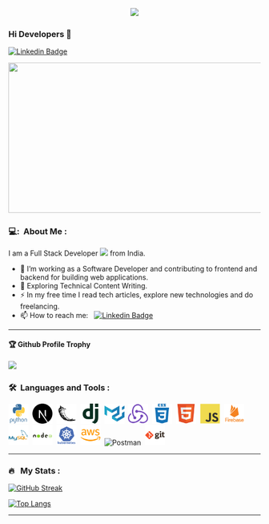 
<p align="center"><img src="https://media.giphy.com/media/M9gbBd9nbDrOTu1Mqx/giphy.gif" width="100"/></p>

### Hi Developers 👋

[![Linkedin Badge](https://img.shields.io/badge/-Aditya-blue?style=flat-square&logo=Linkedin&logoColor=white&link=https://www.linkedin.com/in/gnsaddy/)](https://www.linkedin.com/in/gnsaddy/)


<p align="center"><img src="https://media.giphy.com/media/SWoSkN6DxTszqIKEqv/giphy.gif" width="600" height="300"  /></p>

### 💻: &nbsp;About Me :

I am a Full Stack Developer <img src="https://media.giphy.com/media/WUlplcMpOCEmTGBtBW/giphy.gif" width="30"> from India.

- 🔭 I’m working as a Software Developer and contributing to frontend and backend for building web applications.
- 🌱 Exploring Technical Content Writing.
- ⚡ In my free time I read tech articles, explore new technologies and do freelancing.
- 📫 How to reach me: &nbsp; [![Linkedin Badge](https://img.shields.io/badge/-aditya-blue?style=flat&logo=Linkedin&logoColor=white)](https://www.linkedin.com/in/gnsaddy)

---

<div>
  <h4>🏆 Github Profile Trophy</h4>
  <a href="https://github.com/ryo-ma/github-profile-trophy">
    <img src="https://github-profile-trophy.vercel.app/?username=gnsaddy&column=7"/>
  </a>
</div>

### 🛠 &nbsp;Languages and Tools :

<p>
<img src="https://github.com/devicons/devicon/blob/master/icons/python/python-original-wordmark.svg" title="Java" alt="Java" width="40" height="40"/>&nbsp;
<img src="https://github.com/devicons/devicon/blob/master/icons/nextjs/nextjs-original.svg" title="Java" alt="Java" width="40" height="40"/>&nbsp;
<img src="https://github.com/devicons/devicon/blob/master/icons/flask/flask-original.svg" title="Java" alt="Java" width="40" height="40"/>&nbsp;
<img src="https://github.com/devicons/devicon/blob/master/icons/django/django-plain.svg" title="django" alt="django" width="40" height="40"/>&nbsp;
<img src="https://github.com/devicons/devicon/blob/master/icons/materialui/materialui-original.svg" title="Material UI" alt="Material UI" width="40" height="40"/>&nbsp;
<img src="https://github.com/devicons/devicon/blob/master/icons/redux/redux-original.svg" title="Redux" alt="Redux " width="40" height="40"/>&nbsp;
<img src="https://github.com/devicons/devicon/blob/master/icons/css3/css3-plain-wordmark.svg"  title="CSS3" alt="CSS" width="40" height="40"/>&nbsp;
<img src="https://github.com/devicons/devicon/blob/master/icons/html5/html5-original.svg" title="HTML5" alt="HTML" width="40" height="40"/>&nbsp;
<img src="https://github.com/devicons/devicon/blob/master/icons/javascript/javascript-original.svg" title="JavaScript" alt="JavaScript" width="40" height="40"/>&nbsp;
<img src="https://github.com/devicons/devicon/blob/master/icons/firebase/firebase-plain-wordmark.svg" title="Firebase" alt="Firebase" width="40" height="40"/>&nbsp;
<img src="https://github.com/devicons/devicon/blob/master/icons/mysql/mysql-original-wordmark.svg" title="MySQL"  alt="MySQL" width="40" height="40"/>&nbsp;
<img src="https://github.com/devicons/devicon/blob/master/icons/nodejs/nodejs-original-wordmark.svg" title="NodeJS" alt="NodeJS" width="40" height="40"/>&nbsp;
  <img src="https://github.com/devicons/devicon/blob/master/icons/kubernetes/kubernetes-plain-wordmark.svg" title="Java" alt="kubernetes" width="40" height="40"/>&nbsp;
<img src="https://github.com/devicons/devicon/blob/master/icons/amazonwebservices/amazonwebservices-plain-wordmark.svg" title="AWS" alt="AWS" width="40" height="40"/>&nbsp;
<img src="https://www.vectorlogo.zone/logos/getpostman/getpostman-icon.svg" title="Postman"  alt="Postman" width="40" height="40"/>&nbsp;
<img src="https://github.com/devicons/devicon/blob/master/icons/git/git-original-wordmark.svg" title="Git" **alt="Git" width="40" height="40"/>&nbsp;
</p>

---

### 🔥 &nbsp; My Stats :
[![GitHub Streak](http://github-readme-streak-stats.herokuapp.com?user=gnsaddy&theme=dark&background=000000)](https://git.io/streak-stats)

[![Top Langs](https://github-readme-stats.vercel.app/api/top-langs/?username=gnsaddy&layout=compact&theme=vision-friendly-dark)](https://github.com/anuraghazra/github-readme-stats)

---
